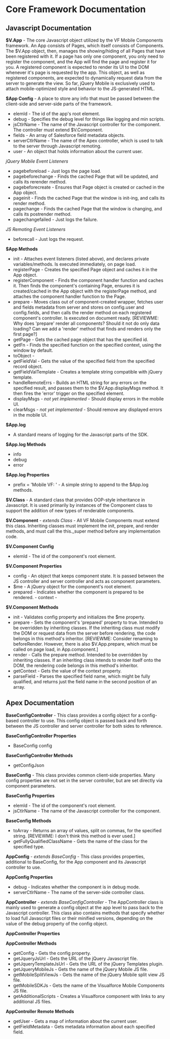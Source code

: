 # Core Framework Documentation #

## Javascript Documentation ##

**$V.App** - The core Javascript object utilized by the VF Mobile Components framework. An App consists of Pages, which itself consists of Components. The $V.App object, then, manages the showing/hiding of all Pages that have been registered with it. If a page has only one component, you only need to register the component, and the App will find the page and register it for you. A registered component is expected to render its UI to the DOM whenever it's page is requested by the app. This object, as well as registered components, are expected to dynamically request data from the server to generate the view. So far, jQuery Mobile is exclusively used to attach mobile-optimized style and behavior to the JS-generated HTML.

**$App Config** - A place to store any info that must be passed between the client-side and server-side parts of the framework.

- elemId - The id of the app's root element.
- debug - Specifies the debug level for things like logging and min scripts.
- jsCtlrName - The name of the Javascript controller for the component. The controller must extend $V.Component.
- fields - An array of Salesforce field metadata objects.
- serverCtlrName - The name of the Apex controller, which is used to talk to the server through Javascript remoting.
- user - An object that holds information about the current user.

*jQuery Mobile Event Listeners*

- pagebeforeload - Just logs the page load.
- pagebeforechange - Finds the cached Page that will be updated, and calls its rerender method.
- pagebeforecreate - Ensures that Page object is created or cached in the App object.
- pageinit - Finds the cached Page that the window is init-ing, and calls its render method.
- pagechange - Finds the cached Page that the window is changing, and calls its postrender method.
- pagechangefailed - Just logs the failure.

*JS Remoting Event Listeners*

- beforecall - Just logs the request.

**$App Methods**

- init - Attaches event listeners (listed above), and declares private variables/methods. Is executed immediately, on page load.
- registerPage - Creates the specified Page object and caches it in the App object.
- registerComponent - Finds the component handler function and caches it. Then finds the component's containing Page, ensures it is created/cached in the App object with the registerPage method, and attaches the component handler function to the Page.
- prepare - Moves class out of component-created wrapper, fetches user and fields metadata from server and stores on config.user and config.fields, and then calls the render method on each registered component's controller. Is executed on document ready. [REVIEWME: Why does 'prepare' render all components? Should it not do only data loading? Can we add a 'render' method that finds and renders only the first page?]
- getPage - Gets the cached page object that has the specified id.
- getFn - Finds the specified function on the specified context, using the window by default.
- toObject -
- getFieldVal - Gets the value of the specified field from the specified record object.
- getFieldValTemplate - Creates a template string compatible with jQuery template.
- handleRemoteErrs - Builds an HTML string for any errors on the specified result, and passes them to the $V.App.displayMsgs method. It then fires the 'error' trigger on the specified element.
- displayMsgs - _not yet implemented_ - Should display errors in the mobile UI.
- clearMsgs - _not yet implemented_ - Should remove any displayed errors in the mobile UI.


**$App.log**
- A standard means of logging for the Javascript parts of the SDK.

**$App.log Methods**

- info
- debug
- error

**$App.log Properties**

- prefix = 'Mobile VF: ' - A simple string to append to the $App.log methods.



**$V.Class** - A standard class that provides OOP-style inheritance in Javascript. It is used primarily by instances of the Component class to support the addition of new types of renderable components.

**$V.Component** - _extends Class_ - All VF Mobile Components must extend this class. Inheriting classes must implement the init, prepare, and render methods, and must call the this._super method before any implementation code.

**$V.Component Config**

- elemId - The id of the component's root element.

**$V.Component Properties**

- config - An object that keeps component state. It is passed between the JS controller and server controller and acts as component parameters.
- $me - A jQuery object for the component's root element.
- prepared - Indicates whether the component is prepared to be rendered.   - context -

**$V.Component Methods**

- init - Validates config property and initializes the $me property.
- prepare - Sets the component's 'prepared' property to true. Intended to be overridden by inheriting classes. If the inheriting class must modify the DOM or request data from the server before rendering, the code belongs in this method's inheritor. [REVIEWME: Consider renaming to beforeRender. However, there is also $V.App.prepare, which must be called on page load, in App.component.]
- render - Calls the prepare method. Intended to be overridden by inheriting classes. If an inheriting class intends to render itself onto the DOM, the rendering code belongs in this method's inheritor.
- getContext - Gets the value of the context property.
- parseField - Parses the specified field name, which might be fully qualified, and returns just the field name in the second position of an array.


## Apex Documentation ##

**BaseConfigController** - This class provides a config object for a config-based controller to use. This config object is passed back and forth between the JS controller and server controller for both sides to reference.

**BaseConfigController Properties**

- BaseConfig config

**BaseConfigController Methods**

- getConfigJson


**BaseConfig** - This class provides common client-side properties. Many config properties are not set in the server controller, but are set directly via component parameters.

**BaseConfig Properties**

- elemId - The id of the component's root element.
- jsCtlrName - The name of the Javascript controller for the component.

**BaseConfig Methods**

- toArray - Returns an array of values, split on commas, for the specified string. [REVIEWME: I don't think this method is ever used.]
- getFullyQualifiedClassName - Gets the name of the class for the specified type.


**AppConfig** - _extends BaseConfig_ - This class provides properties, additional to BaseConfig, for the App component and its Javascript controller to use.

**AppConfig Properties**

- debug - Indicates whether the component is in debug mode.
- serverCtlrName - The name of the server-side controller class.


**AppController** - _extends BaseConfigController_ - The AppController class is mainly used to generate a config object at the app level to pass back to the Javascript controller. This class also contains methods that specify whether to load full Javascript files or their minified versions, depending on the value of the debug property of the config object.

**AppController Properties**

**AppController Methods**

- getConfig - Gets the config property.
- getJqueryJsUrl - Gets the URL of the jQuery Javascript file.
- getJqueryTemplateJsUrl - Gets the URL of the jQuery Templates plugin.
- getJqueryMobileJs - Gets the name of the jQuery Mobile JS file.
- getMobileSplitViewJs - Gets the name of the jQuery Mobile split view JS file.
- getMobileSDKJs - Gets the name of the Visualforce Mobile Components JS file.
- getAdditionalScripts - Creates a Visualforce component with links to any additional JS files.

**AppController Remote Methods**

- getUser - Gets a map of information about the current user.
- getFieldMetadata - Gets metadata information about each specified field.


